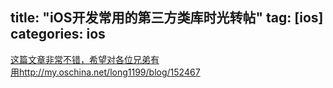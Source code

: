 title: "iOS开发常用的第三方类库时光转帖"
tag: [ios]
categories: ios
---


 [这篇文章非常不错，希望对各位兄弟有用](﻿http://my.oschina.net/long1199/blog/152467)﻿http://my.oschina.net/long1199/blog/152467
 





